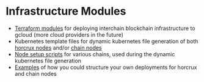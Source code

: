 # Infrastructure Modules

- [Terraform modules](terraform/) for deploying interchain blockchain infrastructure to gcloud (more cloud providers in the future)
- Kubernetes template files for dynamic kubernetes file generation of both [horcrux nodes](scripts/horcrux/) and/or [chain nodes](scripts/node)
- [Node setup scripts](scripts/) for various chains, used during the dynamic kubernetes file generation
- [Examples](examples/) of how you could structure your own deployments for horcrux and chain nodes
